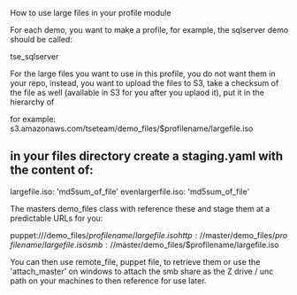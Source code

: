 How to use large files in your profile module


For each demo, you want to make a profile, for example, the sqlserver demo should be called:

tse_sqlserver

For the large files you want to use in this profile, you do not want them in your repo, instead, you want to upload the files to S3, take a checksum of the file as well (available in S3 for you after you uplaod it), put it in the hierarchy of

for example:
s3.amazonaws.com/tseteam/demo_files/$profilename/largefile.iso

in your files directory create a staging.yaml with the content of:
---
largefile.iso: 'md5sum_of_file'
evenlargerfile.iso: 'md5sum_of_file'

The masters demo_files class with reference these and stage them at a predictable URLs for you:

puppet:///demo_files/$profilename/largefile.iso
http://$master/demo_files/$profilename/largefile.iso
smb://$master/demo_files/$profilename/largefile.iso

You can then use remote_file, puppet file, to retrieve them or use the 'attach_master' on windows to attach the smb share as the Z drive / unc path on your machines to then reference for use later.



